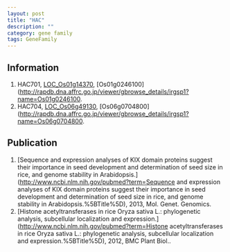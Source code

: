 ```yaml
---
layout: post
title: "HAC"
description: ""
category: gene family
tags: GeneFamily
---
```


## Information
1. HAC701, [LOC_Os01g14370](http://rice.plantbiology.msu.edu/cgi-bin/ORF_infopage.cgi?orf=LOC_Os01g14370), [Os01g0246100](http://rapdb.dna.affrc.go.jp/viewer/gbrowse_details/irgsp1?name=Os01g0246100.
2. HAC704, [LOC_Os06g49130](http://rice.plantbiology.msu.edu/cgi-bin/ORF_infopage.cgi?orf=LOC_Os06g49130), [Os06g0704800](http://rapdb.dna.affrc.go.jp/viewer/gbrowse_details/irgsp1?name=Os06g0704800.

## Publication
1. [Sequence and expression analyses of KIX domain proteins suggest their importance in seed development and determination of seed size in rice, and genome stability in Arabidopsis.](http://www.ncbi.nlm.nih.gov/pubmed?term=Sequence and expression analyses of KIX domain proteins suggest their importance in seed development and determination of seed size in rice, and genome stability in Arabidopsis.%5BTitle%5D), 2013, Mol. Genet. Genomics.
2. [Histone acetyltransferases in rice Oryza sativa L.: phylogenetic analysis, subcellular localization and expression.](http://www.ncbi.nlm.nih.gov/pubmed?term=Histone acetyltransferases in rice Oryza sativa L.: phylogenetic analysis, subcellular localization and expression.%5BTitle%5D), 2012, BMC Plant Biol..


